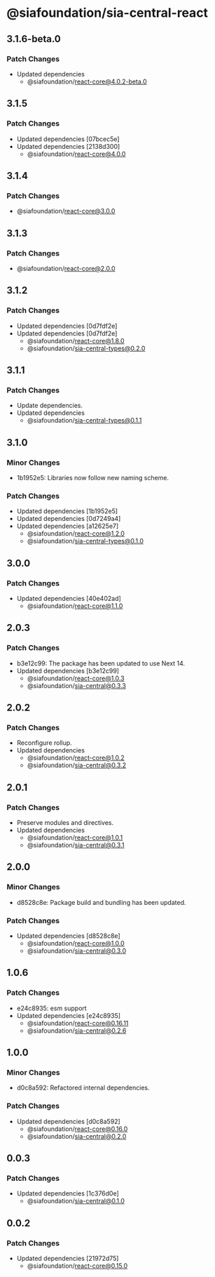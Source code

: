 # @siafoundation/sia-central-react

## 3.1.6-beta.0

### Patch Changes

- Updated dependencies
  - @siafoundation/react-core@4.0.2-beta.0

## 3.1.5

### Patch Changes

- Updated dependencies [07bcec5e]
- Updated dependencies [2138d300]
  - @siafoundation/react-core@4.0.0

## 3.1.4

### Patch Changes

- @siafoundation/react-core@3.0.0

## 3.1.3

### Patch Changes

- @siafoundation/react-core@2.0.0

## 3.1.2

### Patch Changes

- Updated dependencies [0d7fdf2e]
- Updated dependencies [0d7fdf2e]
  - @siafoundation/react-core@1.8.0
  - @siafoundation/sia-central-types@0.2.0

## 3.1.1

### Patch Changes

- Update dependencies.
- Updated dependencies
  - @siafoundation/sia-central-types@0.1.1

## 3.1.0

### Minor Changes

- 1b1952e5: Libraries now follow new naming scheme.

### Patch Changes

- Updated dependencies [1b1952e5]
- Updated dependencies [0d7249a4]
- Updated dependencies [a12625e7]
  - @siafoundation/react-core@1.2.0
  - @siafoundation/sia-central-types@0.1.0

## 3.0.0

### Patch Changes

- Updated dependencies [40e402ad]
  - @siafoundation/react-core@1.1.0

## 2.0.3

### Patch Changes

- b3e12c99: The package has been updated to use Next 14.
- Updated dependencies [b3e12c99]
  - @siafoundation/react-core@1.0.3
  - @siafoundation/sia-central@0.3.3

## 2.0.2

### Patch Changes

- Reconfigure rollup.
- Updated dependencies
  - @siafoundation/react-core@1.0.2
  - @siafoundation/sia-central@0.3.2

## 2.0.1

### Patch Changes

- Preserve modules and directives.
- Updated dependencies
  - @siafoundation/react-core@1.0.1
  - @siafoundation/sia-central@0.3.1

## 2.0.0

### Minor Changes

- d8528c8e: Package build and bundling has been updated.

### Patch Changes

- Updated dependencies [d8528c8e]
  - @siafoundation/react-core@1.0.0
  - @siafoundation/sia-central@0.3.0

## 1.0.6

### Patch Changes

- e24c8935: esm support
- Updated dependencies [e24c8935]
  - @siafoundation/react-core@0.16.11
  - @siafoundation/sia-central@0.2.6

## 1.0.0

### Minor Changes

- d0c8a592: Refactored internal dependencies.

### Patch Changes

- Updated dependencies [d0c8a592]
  - @siafoundation/react-core@0.16.0
  - @siafoundation/sia-central@0.2.0

## 0.0.3

### Patch Changes

- Updated dependencies [1c376d0e]
  - @siafoundation/sia-central@0.1.0

## 0.0.2

### Patch Changes

- Updated dependencies [21972d75]
  - @siafoundation/react-core@0.15.0
